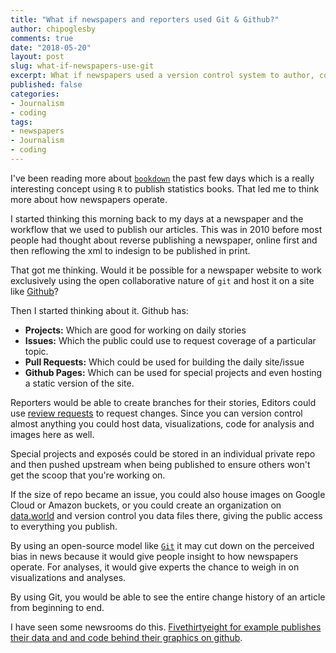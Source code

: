 ```yaml
---
title: "What if newspapers and reporters used Git & Github?"
author: chipoglesby
comments: true
date: "2018-05-20"
layout: post
slug: what-if-newspapers-use-git
excerpt: What if newspapers used a version control system to author, collaborate and publish all of their work? Would that be possible?
published: false
categories:
- Journalism
- coding
tags:
- newspapers
- Journalism
- coding
---
```


I've been reading more about [`bookdown`](https://bookdown.org/) the past
few days which is a really interesting concept using `R` to publish statistics
books. That led me to think more about how newspapers operate.

I started thinking this morning back to my days at a newspaper and the workflow
that we used to publish our articles. This was in 2010 before most people had
thought about reverse publishing a newspaper, online first and then reflowing
the xml to indesign to be published in print.

That got me thinking. Would it be possible for a newspaper website to work
exclusively using the open collaborative nature of `git` and host it on a site
like [Github](https://github.com)?

Then I started thinking about it. Github has:

 * **Projects:** Which are good for working on daily stories
 * **Issues:** Which the public could use to request coverage of a particular
 topic.
 * **Pull Requests:** Which could be used for building the daily site/issue
 * **Github Pages:** Which can be used for special projects and even hosting a
 static version of the site.

Reporters would be able to create branches for their stories, Editors could use
[review requests](https://blog.github.com/2016-12-07-introducing-review-requests/)
to request changes. Since you can version control almost anything you could host 
data, visualizations, code for analysis and images here as well.

Special projects and exposés could be stored in an individual private repo
and then pushed upstream when being published to ensure others won't get the
scoop that you're working on.

If the size of repo became an issue, you could also house images on Google Cloud
or Amazon buckets, or you could create an organization on
[data.world](https://data.world/) and version control you data files there,
giving the public access to everything you publish.

By using an open-source model like [`Git`](https://git-scm.com/) it may cut down on
the perceived bias in news because it would give people insight to how newspapers
operate. For analyses, it would give experts the chance to weigh in on
visualizations and analyses.

By using Git, you would be able to see the entire change history of an article
from beginning to end.

I have seen some newsrooms do this. [Fivethirtyeight for example publishes
their data and and code behind their graphics on github](https://github.com/fivethirtyeight).
